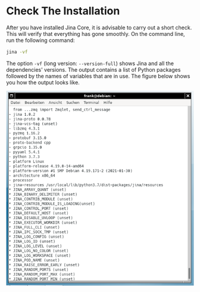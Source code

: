 
# Check The Installation

After you have installed Jina Core, it is advisable to carry out a short check. This will verify that everything has gone smoothly. On the command line, run the following command:

```bash
jina -vf
```

The option `-vf` (long version: `--version-full`) shows Jina and all the dependencies' versions. The output contains a list of Python packages followed by the names of variables that are in use. The figure below shows you how the output looks like.

![jina-version-full](jina-verify.png "Show Jina and its dependencies")
